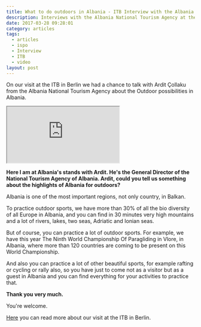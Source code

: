 ```yaml
---
title: What to do outdoors in Albania - ITB Interview with the Albania National Tourism Agency
description: Interviews with the Albania National Tourism Agency at the ITB
date: 2017-03-28 09:28:01
category: articles
tags:
  - articles
  - ispo
  - Interview
  - ITB
  - video
layout: post
---
```

On our visit at the ITB in Berlin we had a chance to talk with Ardit Çollaku from the Albania National Tourism Agency about the Outdoor possibilities in Albania.

<div class="embed-responsive embed-responsive-16by9">
  <iframe class="embed-responsive-item" src="https://www.youtube.com/embed/FLZG51BRXcc"></iframe>
</div>

<!--more-->

**Here I am at Albania's stands with Ardit. He's the General Director of the National Tourism Agency of Albania. Ardit, could you tell us something about the highlights of Albania for outdoors?**

Albania is one of the most important regions, not only country, in Balkan.

To practice outdoor sports, we have more than 30% of all the bio diversity of all Europe in Albania, and you can find in 30 minutes very high mountains and a lot of rivers, lakes, two seas, Adriatic and Ionian seas.

But of course, you can practice a lot of outdoor sports. For example, we have this year The Ninth World Championship Of Paragliding in Vlore, in Albania, where more than 120 countries are coming to be present on this World Championship.

And also you can practice a lot of other beautiful sports, for example rafting or cycling or rally also, so you have just to come not as a visitor but as a guest in Albania and you can find everything for your activities to practice that.

**Thank you very much.**

You're welcome.

<a href="http://www.hikeventures.com/ITB-2017/">Here</a> you can read more about our visit at the ITB in Berlin.
